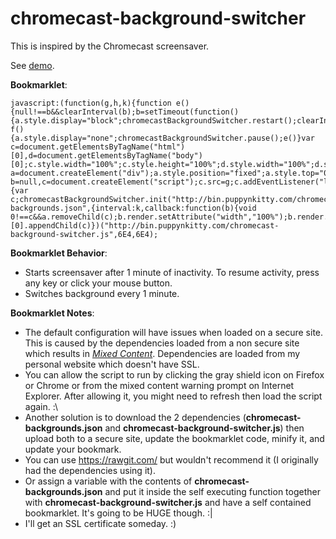 chromecast-background-switcher
==============================

This is inspired by the Chromecast screensaver.

See [demo](http://htmlpreview.github.io/?https://github.com/capnjosh/chromecast-background-switcher/blob/master/demo.html).

**Bookmarklet**:

    javascript:(function(g,h,k){function e(){null!==b&&clearInterval(b);b=setTimeout(function(){a.style.display="block";chromecastBackgroundSwitcher.restart();clearInterval(b);b=null},h)}function f(){a.style.display="none";chromecastBackgroundSwitcher.pause();e()}var c=document.getElementsByTagName("html")[0],d=document.getElementsByTagName("body")[0];c.style.width="100%";c.style.height="100%";d.style.width="100%";d.style.height="100%";var a=document.createElement("div");a.style.position="fixed";a.style.top="0px";a.style.left="0px";a.style.width="100%";a.style.height="100%";a.style.zIndex="2147483647";a.style.display="none";d.appendChild(a);var b=null,c=document.createElement("script");c.src=g;c.addEventListener("load",function(){var c;chromecastBackgroundSwitcher.init("http://bin.puppynkitty.com/chromecast-backgrounds.json",{interval:k,callback:function(b){void 0!==c&&a.removeChild(c);b.render.setAttribute("width","100%");b.render.setAttribute("height","100%");c=b.render;a.appendChild(b.render)}});chromecastBackgroundSwitcher.pause();document.addEventListener("keyup",f);document.addEventListener("mouseup",f);e()});document.getElementsByTagName("head")[0].appendChild(c)})("http://bin.puppynkitty.com/chromecast-background-switcher.js",6E4,6E4);

**Bookmarklet Behavior**:
  * Starts screensaver after 1 minute of inactivity. To resume activity, press any key or click your mouse button.
  * Switches background every 1 minute.

**Bookmarklet Notes**:
  * The default configuration will have issues when loaded on a secure site. This is caused by the dependencies loaded from a non secure site which results in [_Mixed Content_](https://developer.mozilla.org/en-US/docs/Security/MixedContent). Dependencies are loaded from my personal website which doesn't have SSL.
  * You can allow the script to run by clicking the gray shield icon on Firefox or Chrome or from the mixed content warning prompt on Internet Explorer. After allowing it, you might need to refresh then load the script again. :\
  * Another solution is to download the 2 dependencies (**chromecast-backgrounds.json** and **chromecast-background-switcher.js**) then upload both to a secure site, update the bookmarklet code, minify it, and update your bookmark.
  * You can use https://rawgit.com/ but wouldn't recommend it (I originally had the dependencies using it).
  * Or assign a variable with the contents of **chromecast-backgrounds.json** and put it inside the self executing function together with **chromecast-background-switcher.js** and have a self contained bookmarklet. It's going to be HUGE though. :|
  * I'll get an SSL certificate someday. :)
